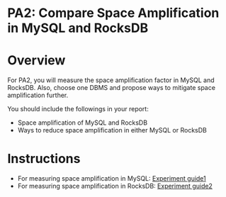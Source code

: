 # PA2: Compare Space Amplification in MySQL and RocksDB


# Overview
For PA2, you will measure the space amplification factor in MySQL and RocksDB. Also, choose one DBMS and propose ways to mitigate space amplification further.

You should include the followings in your report:
- Space amplification of MySQL and RocksDB
- Ways to reduce space amplification in either MySQL or RocksDB

# Instructions
- For measuring space amplification in MySQL: [Experiment guide1](https://github.com/LeeBohyun/mysql-tpcc/blob/master/innodb_b%2Btree/measure_space_utilization.md)
- For measuring space amplification in RocksDB: [Experiment guide2](https://github.com/LeeBohyun/RocksDB/blob/main/measure_SAF.md)

